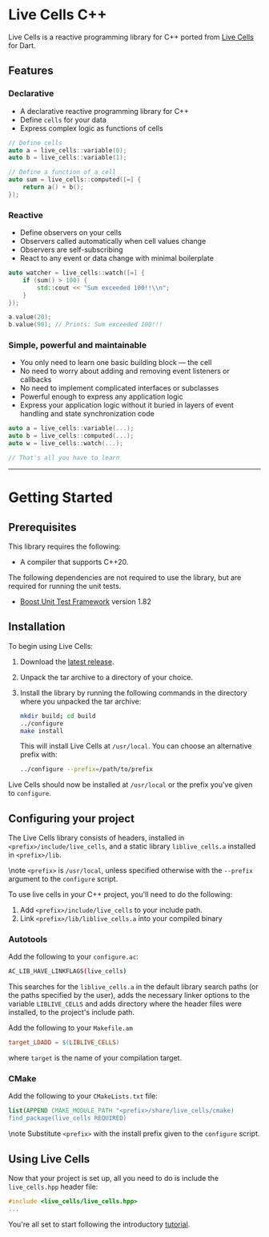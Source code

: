 # Live Cells C++

Live Cells is a reactive programming library for C++ ported from [Live
Cells](https://livecells.viditrack.com) for Dart.

## Features

### Declarative

* A declarative reactive programming library for C++
* Define `cells` for your data
* Express complex logic as functions of cells

```cpp
// Define cells
auto a = live_cells::variable(0);
auto b = live_cells::variable(1);

// Define a function of a cell
auto sum = live_cells::computed([=] {
    return a() + b();
});
```

### Reactive

* Define observers on your cells
* Observers called automatically when cell values change
* Observers are self-subscribing
* React to any event or data change with minimal boilerplate

```cpp
auto watcher = live_cells::watch([=] {
    if (sum() > 100) {
        std::cout << "Sum exceeded 100!!\\n";
    }
});

a.value(20);
b.value(90); // Prints: Sum exceeded 100!!!
```

### Simple, powerful and maintainable

* You only need to learn one basic building block &mdash; the cell
* No need to worry about adding and removing event listeners or callbacks
* No need to implement complicated interfaces or subclasses
* Powerful enough to express any application logic
* Express your application logic without it buried in layers of event
  handling and state synchronization code
  
```cpp
auto a = live_cells::variable(...);
auto b = live_cells::computed(...);
auto w = live_cells::watch(...);

// That's all you have to learn
```

---

# Getting Started

## Prerequisites

This library requires the following:

* A compiler that supports C++20.

The following dependencies are not required to use the library, but
are required for running the unit tests.

* [Boost Unit Test Framework](https://www.boost.org/) version 1.82

## Installation

To begin using Live Cells:

1. Download the [latest release](https://github.com/alex-gutev/live_cells_cpp/releases/latest).

2. Unpack the tar archive to a directory of your choice.

3. Install the library by running the following commands in the
   directory where you unpacked the tar archive:

   ```sh
   mkdir build; cd build
   ../configure
   make install
   ```
   
	This will install Live Cells at `/usr/local`. You can choose an
    alternative prefix with:
   
   ```sh
   ../configure --prefix=/path/to/prefix
   ```

Live Cells should now be installed at `/usr/local` or the prefix you've
given to `configure`.

## Configuring your project

The Live Cells library consists of headers, installed in
`<prefix>/include/live_cells`, and a static library `liblive_cells.a`
installed in `<prefix>/lib`.


\note `<prefix>` is `/usr/local`, unless specified otherwise with the
`--prefix` argument to the `configure` script.

To use live cells in your C++ project, you'll need to do the following:

1. Add `<prefix>/include/live_cells` to your include path.
2. Link `<prefix>/lib/liblive_cells.a` into your compiled binary

### Autotools

Add the following to your `configure.ac`:

```sh
AC_LIB_HAVE_LINKFLAGS(live_cells)
```

This searches for the `liblive_cells.a` in the default library search
paths (or the paths specified by the user), adds the necessary linker
options to the variable `LIBLIVE_CELLS` and adds directory where the
header files were installed, to the project's include path.

Add the following to your `Makefile.am`

```makefile
target_LDADD = $(LIBLIVE_CELLS)
```

where `target` is the name of your compilation target.

### CMake

Add the following to your `CMakeLists.txt` file:

```cmake
list(APPEND CMAKE_MODULE_PATH "<prefix>/share/live_cells/cmake)
find_package(live_cells REQUIRED)
```

\note Substitute `<prefix>` with the install prefix given to the `configure`
script.

## Using Live Cells

Now that your project is set up, all you need to do is include the
`live_cells.hpp` header file:

```cpp
#include <live_cells/live_cells.hpp>
...
```

You're all set to start following the introductory
[tutorial](1-cells.md).
